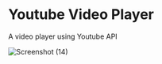 <h1>Youtube Video Player</h1>

A video player using Youtube API

![Screenshot (14)](https://user-images.githubusercontent.com/47575608/102700720-f7d27780-4204-11eb-9f3d-6ef25ef737a6.png)


